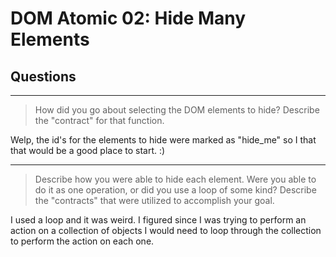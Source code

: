 # DOM Atomic 02: Hide Many Elements

## Questions

---

> How did you go about selecting the DOM elements to hide? Describe the "contract" for that function.

Welp, the id's for the elements to hide were marked as "hide_me" so I that that would be a good place to start. :)

---

> Describe how you were able to hide each element. Were you able to do it as one operation, or did you use a loop of some kind? Describe the "contracts" that were utilized to accomplish your goal.

I used a loop and it was weird. I figured since I was trying to perform an action on a collection of objects I would need to loop through the collection to perform the action on each one.